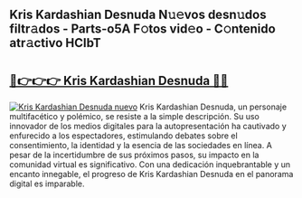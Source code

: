 ## Kris Kardashian Desnuda N𝚞𝚎vos desn𝚞dos filtr𝚊dos - Parts-o5A F𝚘tos vid𝚎o - C𝚘ntenido atr𝚊ctivo HCIbT

# <h2><a href="http://mb6zv5.tromn.icu/?c=Kris+Kardashian+Desnuda">🔗👉👉👉 Kris Kardashian Desnuda 🔗🔗</a></h2>

[![Kris Kardashian Desnuda nuevo](https://i.imgur.com/pEAQMta.gif)](http://mb6zv5.tromn.icu/?c=Kris+Kardashian+Desnuda)
Kris Kardashian Desnuda, un personaje multifacético y polémico, se resiste a la simple descripción. Su uso innovador de los medios digitales para la autopresentación ha cautivado y enfurecido a los espectadores, estimulando debates sobre el consentimiento, la identidad y la esencia de las sociedades en línea. A pesar de la incertidumbre de sus próximos pasos, su impacto en la comunidad virtual es significativo. Con una dedicación inquebrantable y un encanto innegable, el progreso de Kris Kardashian Desnuda en el panorama digital es imparable.
